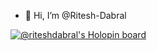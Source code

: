 - 👋 Hi, I’m @Ritesh-Dabral

[![@riteshdabral's Holopin board](https://holopin.me/riteshdabral)](https://holopin.io/@riteshdabral)


<!---
Ritesh-Dabral/Ritesh-Dabral is a ✨ special ✨ repository because its `README.md` (this file) appears on your GitHub profile.
You can click the Preview link to take a look at your changes.
--->
